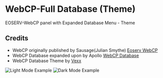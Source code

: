 # WebCP-Full Database (Theme)
EOSERV-WebCP panel with Expanded Database Menu - Theme

## Credits
- WebCP originally published by Sausage(Julian Smythe) [Eoserv WebCP](https://github.com/eoserv/webcp)
- WebCP Database expanded upon by Apollo [WebCP Database](https://github.com/Apollo-EE/WebCP-Full-Database)
- WebCP Database Theme by [Vexx](https://vexx.info)

![Light Mode Example](https://vexx.info/img/1.PNG)
![Dark Mode Example](https://vexx.info/img/2.PNG)
